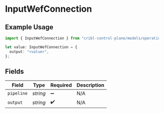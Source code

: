# InputWefConnection

## Example Usage

```typescript
import { InputWefConnection } from "cribl-control-plane/models/operations";

let value: InputWefConnection = {
  output: "<value>",
};
```

## Fields

| Field              | Type               | Required           | Description        |
| ------------------ | ------------------ | ------------------ | ------------------ |
| `pipeline`         | *string*           | :heavy_minus_sign: | N/A                |
| `output`           | *string*           | :heavy_check_mark: | N/A                |